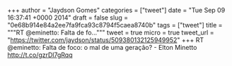 
+++
author = "Jaydson Gomes"
categories = ["tweet"]
date = "Tue Sep 09 16:37:41 +0000 2014"
draft = false
slug = "0e68b914e84a2ee7fa9fca93c8794f5caea8740b"
tags = ["tweet"]
title = """RT @eminetto: Falta de fo..."""
tweet = true
micro = true
tweet_url = "https://twitter.com/jaydson/status/509380132125949952"
+++
RT @eminetto: Falta de foco: o mal de uma geração? - Elton Minetto http://t.co/gzrDl7gRqq
